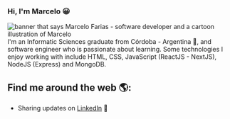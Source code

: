 ### Hi, I'm Marcelo 😀

<img src="" alt="banner that says Marcelo Farias - software developer and a cartoon illustration of Marcelo">
I'm an Informatic Sciences graduate from Córdoba - Argentina 🚀, and software engineer who is passionate about learning. Some technologies I enjoy working with include HTML, CSS, JavaScript (ReactJS - NextJS), NodeJS (Express) and MongoDB. 


## Find me around the web 🌎:

- Sharing updates on <a href="https://www.linkedin.com/in/hugo-marcelo-farias/">LinkedIn</a> 💼
